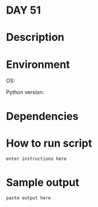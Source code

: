 
# DAY 51

# Description

# Environment
OS:

Python version:

# Dependencies

# How to run script
```
enter instructions here
```

# Sample output
```
paste output here
```
